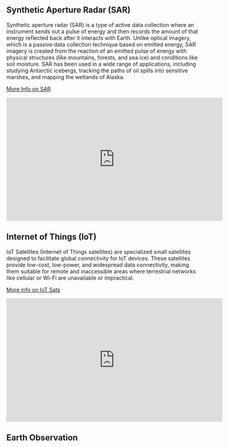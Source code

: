 ## Synthetic Aperture Radar (SAR)

Synthetic aperture radar (SAR) is a type of active data collection where an instrument sends out a pulse of energy and then records the amount of that energy reflected back after it interacts with Earth. Unlike optical imagery, which is a passive data collection technique based on emitted energy, SAR imagery is created from the reaction of an emitted pulse of energy with physical structures (like mountains, forests, and sea ice) and conditions like soil moisture. SAR has been used in a wide range of applications, including studying Antarctic icebergs, tracking the paths of oil spills into sensitive marshes, and mapping the wetlands of Alaska.

[More Info on SAR](https://www.earthdata.nasa.gov/learn/earth-observation-data-basics/sar)

<iframe width="564" height="322" src="https://www.youtube.com/embed/u2bUKEi9It4" title="Satellites Use &#39;This Weird Trick&#39; To See More Than They Should - Synthetic Aperture Radar Explained." frameborder="0" allow="accelerometer; autoplay; clipboard-write; encrypted-media; gyroscope; picture-in-picture; web-share" referrerpolicy="strict-origin-when-cross-origin" allowfullscreen></iframe>

## Internet of Things (IoT)

IoT Satellites (Internet of Things satellites) are specialized small satellites designed to facilitate global connectivity for IoT devices. These satellites provide low-cost, low-power, and widespread data connectivity, making them suitable for remote and inaccessible areas where terrestrial networks like cellular or Wi-Fi are unavailable or impractical.

[More info on IoT Sats](https://news.viasat.com/blog/corporate/satellite-iot-the-future-of-networking#:~:text=Satellite%20IoT%20refers%20to%20the,seamless%20connectivity%20and%20data%20exchange.&text=Firstly%2C%20IIoT%2Denabled%20devices%20such,communication%20%7Bmodules%2Fterminals%7D.)

<iframe width="564" height="322" src="https://www.youtube.com/embed/f3WZ2bc2LnQ" title="IoT-over-Satellite / Massive LEO Constellations, challenges and opportunities" frameborder="0" allow="accelerometer; autoplay; clipboard-write; encrypted-media; gyroscope; picture-in-picture; web-share" referrerpolicy="strict-origin-when-cross-origin" allowfullscreen></iframe>

## Earth Observation

